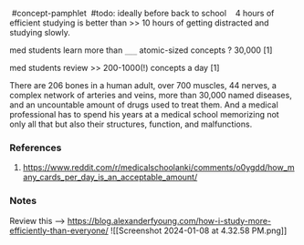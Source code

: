  #concept-pamphlet 
 #todo: ideally  before back to school
 
 4 hours of efficient studying is better than >> 10 hours of getting distracted and studying slowly.

med students learn more than `___` atomic-sized concepts
?
30,000 [1]

med students review >> 200-1000(!) concepts a day [1]

There are 206 bones in a human adult, over 700 muscles, 44 nerves, a complex network of arteries and veins, more than 30,000 named diseases, and an uncountable amount of drugs used to treat them. And a medical professional has to spend his years at a medical school memorizing not only all that but also their structures, function, and malfunctions.

### References
1. https://www.reddit.com/r/medicalschoolanki/comments/o0ygdd/how_many_cards_per_day_is_an_acceptable_amount/

### Notes
Review this -->
https://blog.alexanderfyoung.com/how-i-study-more-efficiently-than-everyone/
![[Screenshot 2024-01-08 at 4.32.58 PM.png]]
